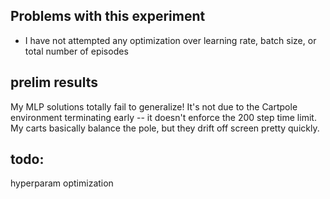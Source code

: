 ## Problems with this experiment
* I have not attempted any optimization over learning rate, batch size, or total number of episodes

## prelim results
My MLP solutions totally fail to generalize! It's not due to the Cartpole environment terminating early -- it doesn't enforce the 200 step time limit. 
My carts basically balance the pole, but they drift off screen pretty quickly.

## todo:
hyperparam optimization